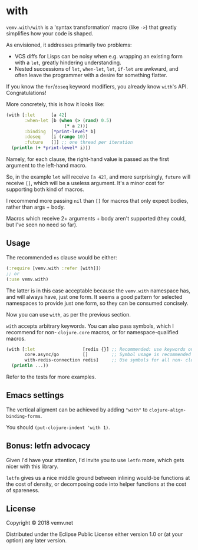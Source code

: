 # with

`vemv.with/with` is a 'syntax transformation' macro (like `->`) that greatly simplifies how your code is shaped.

As envisioned, it addresses primarily two problems:

* VCS diffs for Lisps can be noisy when e.g. wrapping an existing form with a `let`, greatly hindering understanding.
* Nested successions of `let`, `when-let`, `let`, `if-let` are awkward, and often leave the programmer
with a desire for something flatter.

If you know the  `for`/`doseq` keyword modifiers, you already know `with`'s API. Congratulations!

More concretely, this is how it looks like:

```clojure
(with [:let      [a 42]
       :when-let [b (when (> (rand) 0.5)
                      (* a 2))]
       :binding  [*print-level* b]
       :doseq    [i (range 10)]
       :future   []] ;; one thread per iteration
  (println (+ *print-level* i)))
```

Namely, for each clause, the right-hand value is passed as the first argument to the left-hand macro.

So, in the example `let` will receive `[a 42]`, and more surprisingly, `future` will receive `[]`, which will be a useless argument.
It's a minor cost for supporting both kind of macros.

I recommend more passing `nil` than `[]` for macros that only expect bodies, rather than args + body.

Macros which receive 2+ arguments + body aren't supported (they could, but I've seen no need so far).

## Usage

The recommended `ns` clause would be either:

```clojure
(:require [vemv.with :refer [with]])
;; or
(:use vemv.with)
```

The latter is in this case acceptable because the `vemv.with` namespace has, and will always have, just one form.
It seems a good pattern for selected namespaces to provide just one form, so they can be consumed concisely.

Now you can use `with`, as per the previous section.

`with` accepts arbitrary keywords. You can also pass symbols, which I recommend for non- `clojure.core` macros, or for namespace-qualified macros.

```clojure
(with [:let                  [redis {}] ;; Recommended: use keywords only for clojure.* macros
       core.async/go         []         ;; Symbol usage is recommended for all qualified symbols
       with-redis-connection redis]     ;; Use symbols for all non- clojure.* macros
  (println ...))
```

Refer to the tests for more examples.

## Emacs settings

The vertical aligment can be achieved by adding `"with"` to `clojure-align-binding-forms`.

You should `(put-clojure-indent 'with 1)`.

## Bonus: letfn advocacy

Given I'd have your attention, I'd invite you to use `letfn` more, which gets nicer with this library.

`letfn` gives us a nice middle ground between inlining would-be functions
at the cost of density, or decomposing code into helper functions at the cost of spareness.

## License

Copyright © 2018 vemv.net

Distributed under the Eclipse Public License either version 1.0 or (at
your option) any later version.
